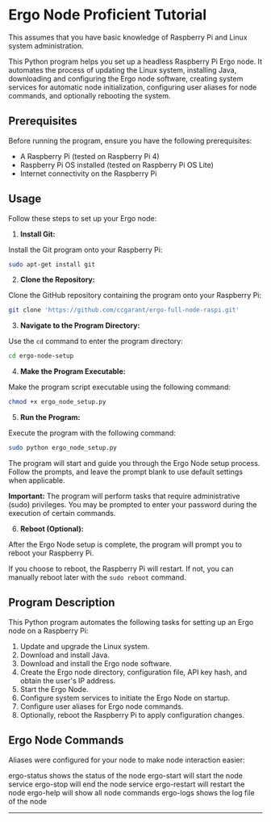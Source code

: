 # Ergo Node Proficient Tutorial

This assumes that you have basic knowledge of Raspberry Pi and Linux system administration.

This Python program helps you set up a headless Raspberry Pi Ergo node. It automates the process of updating the Linux system, installing Java, downloading and configuring the Ergo node software, creating system services for automatic node initialization, configuring user aliases for node commands, and optionally rebooting the system.

## Prerequisites

Before running the program, ensure you have the following prerequisites:

- A Raspberry Pi (tested on Raspberry Pi 4)
- Raspberry Pi OS installed (tested on Raspberry Pi OS Lite)
- Internet connectivity on the Raspberry Pi

## Usage

Follow these steps to set up your Ergo node:

1. **Install Git:**

Install the Git program onto your Raspberry Pi:
   
```bash
sudo apt-get install git
```

2. **Clone the Repository:**

Clone the GitHub repository containing the program onto your Raspberry Pi:
   
```bash
git clone 'https://github.com/ccgarant/ergo-full-node-raspi.git'
```

3. **Navigate to the Program Directory:**

Use the `cd` command to enter the program directory:

```bash
cd ergo-node-setup
```

4. **Make the Program Executable:**

Make the program script executable using the following command:

```bash
chmod +x ergo_node_setup.py
```

5. **Run the Program:**

Execute the program with the following command:

```bash
sudo python ergo_node_setup.py
```

The program will start and guide you through the Ergo Node setup process. Follow the prompts, and leave the prompt blank to use default settings when applicable.

**Important:** The program will perform tasks that require administrative (sudo) privileges. You may be prompted to enter your password during the execution of certain commands.

6. **Reboot (Optional):**

After the Ergo Node setup is complete, the program will prompt you to reboot your Raspberry Pi.

If you choose to reboot, the Raspberry Pi will restart. If not, you can manually reboot later with the `sudo reboot` command.

## Program Description

This Python program automates the following tasks for setting up an Ergo node on a Raspberry Pi:

1. Update and upgrade the Linux system.
2. Download and install Java.
3. Download and install the Ergo node software.
4. Create the Ergo node directory, configuration file, API key hash, and obtain the user's IP address.
5. Start the Ergo Node.
6. Configure system services to initiate the Ergo Node on startup.
7. Configure user aliases for Ergo node commands.
8. Optionally, reboot the Raspberry Pi to apply configuration changes.

## Ergo Node Commands

Aliases were configured for your node to make node interaction easier:

ergo-status     shows the status of the node
ergo-start      will start the node service
ergo-stop       will end the node service
ergo-restart    will restart the node
ergo-help       will show all node commands
ergo-logs       shows the log file of the node

---


